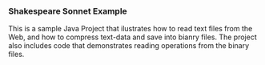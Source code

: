 ### Shakespeare Sonnet Example

This is a sample Java Project that ilustrates how to read text files from the Web, and how to compress text-data and save into bianry files. 
The project also includes code that demonstrates reading operations from the binary files.
